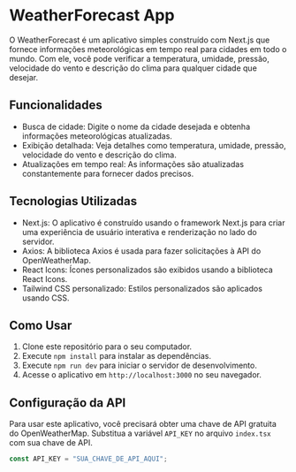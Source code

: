 # WeatherForecast App

O WeatherForecast é um aplicativo simples construído com Next.js que fornece informações meteorológicas em tempo real para cidades em todo o mundo. Com ele, você pode verificar a temperatura, umidade, pressão, velocidade do vento e descrição do clima para qualquer cidade que desejar.

## Funcionalidades

- Busca de cidade: Digite o nome da cidade desejada e obtenha informações meteorológicas atualizadas.
- Exibição detalhada: Veja detalhes como temperatura, umidade, pressão, velocidade do vento e descrição do clima.
- Atualizações em tempo real: As informações são atualizadas constantemente para fornecer dados precisos.

## Tecnologias Utilizadas

- Next.js: O aplicativo é construído usando o framework Next.js para criar uma experiência de usuário interativa e renderização no lado do servidor.
- Axios: A biblioteca Axios é usada para fazer solicitações à API do OpenWeatherMap.
- React Icons: Ícones personalizados são exibidos usando a biblioteca React Icons.
- Tailwind CSS personalizado: Estilos personalizados são aplicados usando CSS.

## Como Usar

1. Clone este repositório para o seu computador.
2. Execute `npm install` para instalar as dependências.
3. Execute `npm run dev` para iniciar o servidor de desenvolvimento.
4. Acesse o aplicativo em `http://localhost:3000` no seu navegador.

## Configuração da API

Para usar este aplicativo, você precisará obter uma chave de API gratuita do OpenWeatherMap. Substitua a variável `API_KEY` no arquivo `index.tsx` com sua chave de API.

```javascript
const API_KEY = "SUA_CHAVE_DE_API_AQUI";

